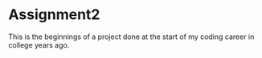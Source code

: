 # Assignment2

This is the beginnings of a project done at the start of my coding career in college years ago.
